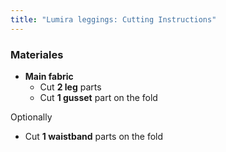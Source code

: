 ```yaml
---
title: "Lumira leggings: Cutting Instructions"
---
```


### Materiales

- **Main fabric**
  - Cut **2 leg** parts
  - Cut **1 gusset** part on the fold

Optionally

- Cut **1 waistband** parts on the fold
